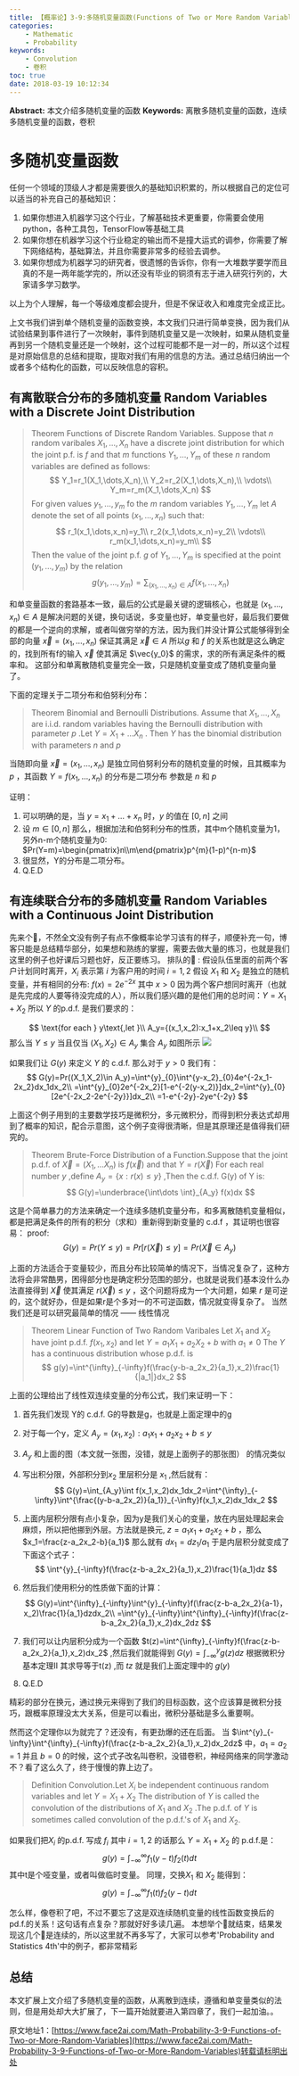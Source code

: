 ```yaml
---
title: 【概率论】3-9:多随机变量函数(Functions of Two or More Random Variables)
categories:
    - Mathematic
    - Probability
keywords:
    - Convolution
    - 卷积
toc: true
date: 2018-03-19 10:12:34
---
```


**Abstract:** 本文介绍多随机变量的函数
**Keywords:** 离散多随机变量的函数，连续多随机变量的函数，卷积

<!--more-->
# 多随机变量函数
任何一个领域的顶级人才都是需要很久的基础知识积累的，所以根据自己的定位可以适当的补充自己的基础知识：
1. 如果你想进入机器学习这个行业，了解基础技术更重要，你需要会使用python，各种工具包，TensorFlow等基础工具
2. 如果你想在机器学习这个行业稳定的输出而不是撞大运式的调参，你需要了解下网络结构，基础算法，并且你需要非常多的经验去调参。
3. 如果你想成为机器学习的研究者，很遗憾的告诉你，你有一大堆数学要学而且真的不是一两年能学完的，所以还没有毕业的铜须有志于进入研究行列的，大家请多学习数学。

以上为个人理解，每一个等级难度都会提升，但是不保证收入和难度完全成正比。

上文书我们讲到单个随机变量的函数变换，本文我们只进行简单变换，因为我们从试验结果到事件进行了一次映射，事件到随机变量又是一次映射，如果从随机变量再到另一个随机变量还是一个映射，这个过程可能都不是一对一的，所以这个过程是对原始信息的总结和提取，提取对我们有用的信息的方法。通过总结归纳出一个或者多个结构化的函数，可以反映信息的容积。
## 有离散联合分布的多随机变量 Random Variables with a Discrete Joint Distribution
>Theorem Functions of Discrete Random Variables. Suppose that $n$ random varibales $X_1,\dots ,X_n$ have a discrete joint distribution for which the joint p.f. is $f$ and that $m$ functions $Y_1,\dots ,Y_m$ of these $n$ random variables are defined as follows:
$$
Y_1=r_1(X_1,\dots,X_n),\\
Y_2=r_2(X_1,\dots,X_n),\\
\vdots\\
Y_m=r_m(X_1,\dots,X_n)
$$
For given values $y_1,\dots,y_m$ fo the $m$ random variables $Y_1,\dots,Y_m$ let $A$ denote the set of all points $(x_1,\dots,x_n)$ such that:
$$
r_1(x_1,\dots,x_n)=y_1\\
r_2(x_1,\dots,x_n)=y_2\\
\vdots\\
r_m(x_1,\dots,x_n)=y_m\\
$$
Then the value of the joint p.f. $g$ of $Y_1,\dots,Y_m$ is specified at the point $(y_1,\dots,y_m)$ by the relation
$$
g(y_1,\dots,y_m)=\sum_{(x_1,\dots,x_n)\in A}f(x_1,\dots,x_n)
$$

和单变量函数的套路基本一致，最后的公式是最关键的逻辑核心，也就是 $(x_1,\dots,x_n)\in A$ 是解决问题的关键，换句话说，多变量也好，单变量也好，最后我们要做的都是一个逆向的求解，或者叫做穷举的方法，因为我们并没计算公式能够得到全部的向量 $\vec{x}=(x_1,\dots,x_n)$ 保证其满足 $\vec{x}\in A$ 所以$g$ 和 $f$ 的关系也就是这么确定的，找到所有f的输入 $\vec{x}$ 使其满足 $\vec{y_0}$ 的需求，求的所有满足条件的概率和。
这部分和单离散随机变量完全一致，只是随机变量变成了随机变量向量了。

下面的定理关于二项分布和伯努利分布：
>Theorem  Binomial and Bernoulli Distributions. Assume that $X_1,\dots,X_n$ are i.i.d. random variables having the Bernoulli distribution with parameter $p$ .Let $Y=X_1+\dots X_n$ . Then $Y$ has the binomial distribution with parameters $n$ and $p$

当随即向量 $\vec{x}=(x_1,\dots,x_n)$ 是独立同伯努利分布的随机变量的时候，且其概率为 $p$ ，其函数 $Y=f(x_1,\dots,x_n)$ 的分布是二项分布 参数是 $n$ 和 $p$

证明：
1. 可以明确的是，当 $y=x_1+\dots+x_n$ 时，$y$ 的值在 $[0,n]$ 之间
2. 设 $m\in [0,n]$ 那么，根据加法和伯努利分布的性质，其中m个随机变量为1，另外n-m个随机变量为0:  $Pr(Y=m)=\begin{pmatrix}n\\m\end{pmatrix}p^{m}(1-p)^{n-m}$
3. 很显然，Y的分布是二项分布。
4. Q.E.D


## 有连续联合分布的多随机变量 Random Variables with a Continuous Joint Distribution
先来个🌰，不然全文没有例子有点不像概率论学习该有的样子，顺便补充一句，博客只能是总结精华部分，如果想和熟练的掌握，需要去做大量的练习，也就是我们这里的例子也好课后习题也好，反正要练习。
排队的🌰 :
假设队伍里面的前两个客户计划同时离开，$X_i$ 表示第 $i$ 为客户用的时间 $i=1,2$ 假设 $X_1$ 和 $X_2$ 是独立的随机变量，并有相同的分布: $f(x)=2e^{-2x}$ 其中 $x>0$ 因为两个客户想同时离开（也就是先完成的人要等待没完成的人），所以我们感兴趣的是他们用的总时间：$Y=X_1+X_2$ 所以 $Y$ 的p.d.f. 是我们要求的：

$$
\text{for each } y\text{,let }\\
A_y={(x_1,x_2):x_1+x_2\leq y}\\
$$
那么当 $Y\leq y$ 当且仅当 $(X_1,X_2)\in A_y$ 集合 $A_y$ 如图所示
![](https://tony4ai-1251394096.cos.ap-hongkong.myqcloud.com/blog_images/Math-Probability-3-9-Functions-of-Two-or-More-Random-Variables/a_y.png)

如果我们让 $G(y)$ 来定义 $Y$ 的 c.d.f. 那么对于 $y>0$ 我们有：
$$
G(y)=Pr((X_1,X_2)\in A_y)=\int^{y}_{0}\int^{y-x_2}_{0}4e^{-2x_1-2x_2}dx_1dx_2\\
=\int^{y}_{0}2e^{-2x_2}[1-e^{-2(y-x_2)}]dx_2=\int^{y}_{0}[2e^{-2x_2-2e^{-2y}}]dx_2\\
=1-e^{-2y}-2ye^{-2y}
$$

上面这个例子用到的主要数学技巧是微积分，多元微积分，而得到积分表达式却用到了概率的知识，配合示意图，这个例子变得很清晰，但是其原理还是值得我们研究的。

>Theorem Brute-Force Distribution of a Function.Suppose that the joint p.d.f. of $\vec{X}=(X_1,\dots X_n)$ is $f(\vec{x})$ and that $Y=r(\vec{X})$ For each real number $y$ ,define $A_y=\{x:r(x)\leq y\}$ ,Then the c.d.f. G(y) of Y is:
$$
G(y)=\underbrace{\int\dots \int}_{A_y} f(x)dx
$$

这是个简单暴力的方法来确定一个连续多随机变量分布，和多离散随机变量相似，都是把满足条件的所有的积分（求和）重新得到新变量的 c.d.f ，其证明也很容易：
proof:
$$
G(y)=Pr(Y\leq y)=Pr[r(\vec{X})\leq y]=Pr(\vec{X}\in A_y)
$$

上面的方法适合于变量较少，而且分布比较简单的情况下，当情况复杂了，这种方法将会非常酷男，困得部分也是确定积分范围的部分，也就是说我们基本没什么办法直接得到 $\vec{X}$ 使其满足 $r(\vec{X})\leq y$ ，这个问题将成为一个大问题，如果 $r$ 是可逆的，这个就好办，但是如果r是个多对一的不可逆函数，情况就变得复杂了。
当然我们还是可以研究最简单的情况 —— 线性情况

>Theorem Linear Function of Two Random Varibales Let $X_1$ and $X_2$ have joint p.d.f. $f(x_1,x_2)$ and let $Y=a_1X_1+a_2X_2+b$ with $a_1\neq 0$ The $Y$ has a continuous distribution whose p.d.f. is
$$
g(y)=\int^{\infty}_{-\infty}f(\frac{y-b-a_2x_2}{a_1},x_2)\frac{1}{|a_1|}dx_2
$$

上面的公理给出了线性双连续变量的分布公式，我们来证明一下：
1. 首先我们发现 Y的 c.d.f. G的导数是g，也就是上面定理中的g
2. 对于每一个y，定义 $A_y={(x_1,x_2):a_1x_1+a_2x_2+b\leq y}$
3. $A_y$ 和上面的图（本文就一张图，没错，就是上面例子的那张图） 的情况类似
4. 写出积分限，外部积分到$x_2$ 里层积分是 $x_1$  ,然后就有：
$$
G(y)=\int_{A_y}\int f(x_1,x_2)dx_1dx_2=\int^{\infty}_{-\infty}\int^{\frac{(y-b-a_2x_2)}{a_1}}_{-\infty}f(x_1,x_2)dx_1dx_2
$$
5. 上面内层积分限有点小复杂，因为y是我们关心的变量，放在内层处理起来会麻烦，所以把他挪到外层。方法就是换元, $z=a_1x_1+a_2x_2+b$ ，那么$x_1=\frac{z-a_2x_2-b}{a_1}$ 那么就有 $dx_1=dz_1/a_1$ 于是内层积分就变成了下面这个式子：
$$
\int^{y}_{-\infty}f(\frac{z-b-a_2x_2}{a_1},x_2)\frac{1}{a_1}dz
$$
6. 然后我们使用积分的性质做下面的计算：
$$
G(y)=\int^{\infty}_{-\infty}\int^{y}_{-\infty}f(\frac{z-b-a_2x_2}{a-1}，x_2)\frac{1}{a_1}dzdx_2\\
=\int^{y}_{-\infty}\int^{\infty}_{-\infty}f(\frac{z-b-a_2x_2}{a_1},x_2)dx_2dz
$$

7. 我们可以让内层积分成为一个函数 $t(z)=\int^{\infty}_{-\infty}f(\frac{z-b-a_2x_2}{a_1},x_2)dx_2$ ,然后我们就能得到 $G(y)=\int^{y}_{-\infty}g(z)dz$ 根据微积分基本定理II 其求导等于t(z) ,而 $t{z}$ 就是我们上面定理中的 $g(y)$
8. Q.E.D

精彩的部分在换元，通过换元来得到了我们的目标函数，这个应该算是微积分技巧，跟概率原理没太大关系，但是可以看出，微积分基础是多么重要啊。

然而这个定理你以为就完了？还没有，有更劲爆的还在后面。
当 $\int^{y}_{-\infty}\int^{\infty}_{-\infty}f(\frac{z-b-a_2x_2}{a_1},x_2)dx_2dz$ 中，$a_1=a_2=1$ 并且 $b=0$ 的时候，这个式子改名叫卷积，没错卷积，神经网络来的同学激动不？看了这么久了，终于慢慢的靠上边了。

>Definition Convolution.Let $X_i$ be independent continuous random variables and let $Y=X_1+X_2$ The distribution of $Y$ is called the convolution of the distributions of $X_1$ and $X_2$ .The p.d.f. of $Y$ is sometimes called convolution of the p.d.f.'s of $X_1$ and $X_2$.

如果我们把$X_i$ 的p.d.f. 写成 $f_i$  其中 $i=1,2$ 的话那么 $Y=X_1+X_2$ 的 p.d.f.是：
$$
g(y)=\int^{\infty}_{-\infty}f_1(y-t)f_2(t)dt
$$
其中t是个哑变量，或者叫做临时变量。
同理，交换$X_1$ 和 $X_2$ 能得到：
$$
g(y)=\int^{\infty}_{-\infty}f_1(t)f_2(y-t)dt
$$

怎么样，像卷积了吧，不过不要忘了这是双连续随机变量的线性函数变换后的pd.f.的关系！这句话有点复杂？那就好好多读几遍。
本想举个🌰就结束，结果发现这几个🌰是连续的，所以这里就不再多写了，大家可以参考'Probability and Statistics 4th'中的例子，都非常精彩

## 总结
本文扩展上文介绍了多随机变量的函数，从离散到连续，遵循和单变量类似的法则，但是用处却大大扩展了，下一篇开始就要进入第四章了，我们一起加油。。





原文地址1：[https://www.face2ai.com/Math-Probability-3-9-Functions-of-Two-or-More-Random-Variables](https://www.face2ai.com/Math-Probability-3-9-Functions-of-Two-or-More-Random-Variables)转载请标明出处
